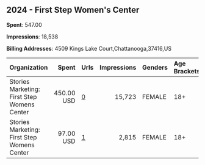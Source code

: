 ## 2024 - First Step Women's Center 
**Spent**: 547.00

**Impressions**: 18,538

**Billing Addresses**: 4509 Kings Lake Court,Chattanooga,37416,US

|Organization|Spent|Urls|Impressions|Genders|Age Brackets|Country Codes|
|:---|---:|:---|---:|:---|:---|:---|
|Stories Marketing: First Step Womens Center|450.00 USD|[0](https://www.snap.com/political-ads/asset/7eae9bff69708fadc40a24a85e36f74c1e208d346d32c866ab9eadaf174e5b56?mediaType=mp4)|15,723|FEMALE|18+|united states|
|Stories Marketing: First Step Womens Center|97.00 USD|[1](https://www.snap.com/political-ads/asset/c96a76b34412149e5139a655fb83519d09eb9cc0ed1da1db728a47231ab8df5a?mediaType=mp4)|2,815|FEMALE|18+|united states|
